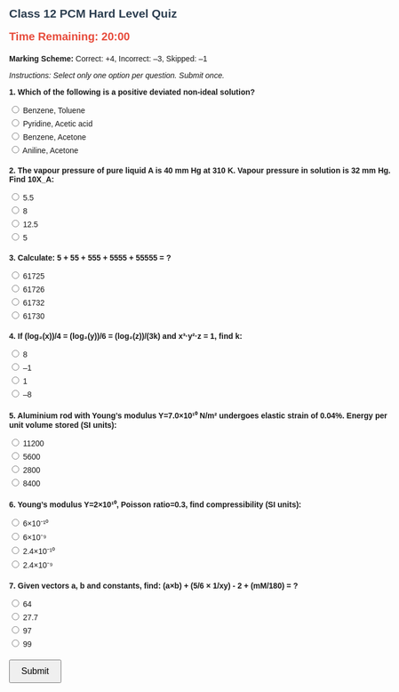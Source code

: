 <!DOCTYPE html>
<html lang="en">
<head>
<meta charset="UTF-8" />
<meta name="viewport" content="width=device-width, initial-scale=1" />
<title>Class 12 PCM Hard Level Quiz with Timer</title>
<style>
  body { font-family: Arial, sans-serif; max-width: 700px; margin: 20px auto; padding: 10px; }
  h2 { color: #2c3e50; }
  .question { margin-bottom: 20px; }
  label { display: block; margin: 5px 0; cursor: pointer; }
  button { padding: 10px 20px; font-size: 16px; cursor: pointer; }
  #result { margin-top: 20px; font-size: 18px; font-weight: bold; white-space: pre-line; }
  #timer { font-size: 20px; font-weight: bold; color: #e74c3c; margin-bottom: 20px; }
</style>
</head>
<body>

<h2>Class 12 PCM Hard Level Quiz</h2>

<div id="timer">Time Remaining: 20:00</div>

<p><strong>Marking Scheme:</strong> Correct: +4, Incorrect: –3, Skipped: –1</p>
<p><em>Instructions: Select only one option per question. Submit once.</em></p>

<form id="quizForm">

  <div class="question">
    <p><strong>1. Which of the following is a positive deviated non-ideal solution?</strong></p>
    <label><input type="radio" name="q1" value="A" /> Benzene, Toluene</label>
    <label><input type="radio" name="q1" value="B" /> Pyridine, Acetic acid</label>
    <label><input type="radio" name="q1" value="C" /> Benzene, Acetone</label>
    <label><input type="radio" name="q1" value="D" /> Aniline, Acetone</label>
  </div>

  <div class="question">
    <p><strong>2. The vapour pressure of pure liquid A is 40 mm Hg at 310 K. Vapour pressure in solution is 32 mm Hg. Find 10X_A:</strong></p>
    <label><input type="radio" name="q2" value="A" /> 5.5</label>
    <label><input type="radio" name="q2" value="B" /> 8</label>
    <label><input type="radio" name="q2" value="C" /> 12.5</label>
    <label><input type="radio" name="q2" value="D" /> 5</label>
  </div>

  <div class="question">
    <p><strong>3. Calculate: 5 + 55 + 555 + 5555 + 55555 = ?</strong></p>
    <label><input type="radio" name="q3" value="A" /> 61725</label>
    <label><input type="radio" name="q3" value="B" /> 61726</label>
    <label><input type="radio" name="q3" value="C" /> 61732</label>
    <label><input type="radio" name="q3" value="D" /> 61730</label>
  </div>

  <div class="question">
    <p><strong>4. If (log₂(x))/4 = (log₂(y))/6 = (log₂(z))/(3k) and x³·y²·z = 1, find k:</strong></p>
    <label><input type="radio" name="q4" value="A" /> 8</label>
    <label><input type="radio" name="q4" value="B" /> –1</label>
    <label><input type="radio" name="q4" value="C" /> 1</label>
    <label><input type="radio" name="q4" value="D" /> –8</label>
  </div>

  <div class="question">
    <p><strong>5. Aluminium rod with Young’s modulus Y=7.0×10¹⁰ N/m² undergoes elastic strain of 0.04%. Energy per unit volume stored (SI units):</strong></p>
    <label><input type="radio" name="q5" value="A" /> 11200</label>
    <label><input type="radio" name="q5" value="B" /> 5600</label>
    <label><input type="radio" name="q5" value="C" /> 2800</label>
    <label><input type="radio" name="q5" value="D" /> 8400</label>
  </div>

  <div class="question">
    <p><strong>6. Young’s modulus Y=2×10¹⁰, Poisson ratio=0.3, find compressibility (SI units):</strong></p>
    <label><input type="radio" name="q6" value="A" /> 6×10⁻¹⁰</label>
    <label><input type="radio" name="q6" value="B" /> 6×10⁻⁹</label>
    <label><input type="radio" name="q6" value="C" /> 2.4×10⁻¹⁰</label>
    <label><input type="radio" name="q6" value="D" /> 2.4×10⁻⁹</label>
  </div>

  <div class="question">
    <p><strong>7. Given vectors a, b and constants, find: (a×b) + (5/6 × 1/xy) - 2 + (mM/180) = ?</strong></p>
    <label><input type="radio" name="q7" value="A" /> 64</label>
    <label><input type="radio" name="q7" value="B" /> 27.7</label>
    <label><input type="radio" name="q7" value="C" /> 97</label>
    <label><input type="radio" name="q7" value="D" /> 99</label>
  </div>

  <button type="button" id="submitBtn" onclick="calculateScore()">Submit</button>
</form>

<div id="result"></div>

<script>
  const answers = {
    q1: 'C',
    q2: 'B',
    q3: 'A',
    q4: 'D',
    q5: 'B',
    q6: 'B',
    q7: 'C'
  };

  function calculateScore() {
    const form = document.getElementById('quizForm');
    let score = 0;
    let unanswered = 0;

    for (let i = 1; i <= 7; i++) {
      const qName = 'q' + i;
      const options = form[qName];
      let selected = null;

      // Check selected radio for question i
      if (options.length) {
        for (const option of options) {
          if (option.checked) {
            selected = option.value;
            break;
          }
        }
      } else {
        if (options.checked) selected = options.value;
      }

      if (!selected) {
        score -= 1;  // Skipped
        unanswered++;
      } else if (selected === answers[qName]) {
        score += 4;  // Correct
      } else {
        score -= 3;  // Incorrect
      }
    }

    let resultText = `Your total score is: ${score} / 28.\n`;
    if (unanswered > 0) {
      resultText += `You skipped ${unanswered} question(s).\n`;
    }

    document.getElementById('result').textContent = resultText;
    document.getElementById('submitBtn').disabled = true;

    // Disable all inputs after submission
    const inputs = document.querySelectorAll('input[type=radio]');
    inputs.forEach(input => input.disabled = true);
    clearInterval(timerInterval);
  }

  // Timer logic
  const totalTime = 1200; // 20 minutes in seconds
  let timeLeft = totalTime;
  const timerEl = document.getElementById('timer');

  function formatTime(seconds) {
    const m = Math.floor(seconds / 60).toString().padStart(2, '0');
    const s = (seconds % 60).toString().padStart(2, '0');
    return `${m}:${s}`;
  }

  timerEl.textContent = `Time Remaining: ${formatTime(timeLeft)}`;

  const timerInterval = setInterval(() => {
    timeLeft--;
    if (timeLeft <= 0) {
      timerEl.textContent = "Time's up! Submitting quiz...";
      calculateScore();
      clearInterval(timerInterval);
    } else {
      timerEl.textContent = `Time Remaining: ${formatTime(timeLeft)}`;
    }
  }, 1000);

</script>

</body>
</html>
